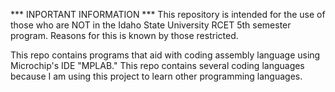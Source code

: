 *** INPORTANT INFORMATION ***
This repository is intended for the use of those who are NOT in the Idaho
State University RCET 5th semester program. Reasons for this is known by
those restricted.

This repo contains programs that aid with coding assembly language using Microchip's IDE "MPLAB." This repo contains several coding languages because I am using this project to learn other programming languages.
